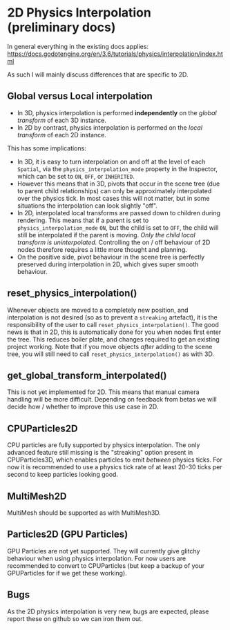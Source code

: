 # 2D Physics Interpolation (preliminary docs)

In general everything in the existing docs applies:
https://docs.godotengine.org/en/3.6/tutorials/physics/interpolation/index.html

As such I will mainly discuss differences that are specific to 2D.

## Global versus Local interpolation
* In 3D, physics interpolation is performed **independently** on the *global transform* of each 3D instance.
* In 2D by contrast, physics interpolation is performed on the *local transform* of each 2D instance.

This has some implications:
* In 3D, it is easy to turn interpolation on and off at the level of each `Spatial`, via the `physics_interpolation_mode` property in the Inspector, which can be set to `ON`, `OFF`, or `INHERITED`.
* However this means that in 3D, pivots that occur in the scene tree (due to parent child relationships) can only be approximately interpolated over the physics tick. In most cases this will not matter, but in some situations the interpolation can look slightly "off".
* In 2D, interpolated local transforms are passed down to children during rendering. This means that if a parent is set to `physics_interpolation_mode` `ON`, but the child is set to `OFF`, the child will still be interpolated if the parent is moving. _Only the child local transform is uninterpolated._
Controlling the on / off behaviour of 2D nodes therefore requires a little more thought and planning.
* On the positive side, pivot behaviour in the scene tree is perfectly preserved during interpolation in 2D, which gives super smooth behaviour.

## reset_physics_interpolation()
Whenever objects are moved to a completely new position, and interpolation is not desired (so as to prevent a `streaking` artefact), it is the responsibility of the user to call `reset_physics_interpolation()`.
The good news is that in 2D, this is automatically done for you when nodes first enter the tree. This reduces boiler plate, and changes required to get an existing project working. Note that if you move objects _after_ adding to the scene tree, you will still need to call `reset_physics_interpolation()` as with 3D.

## get_global_transform_interpolated()
This is not yet implemented for 2D. This means that manual camera handling will be more difficult. Depending on feedback from betas we will decide how / whether to improve this use case in 2D.

## CPUParticles2D
CPU particles are fully supported by physics interpolation. The only advanced feature still missing is the "streaking" option present in CPUParticles3D, which enables particles to emit _between_ physics ticks. For now it is recommended to use a physics tick rate of at least 20-30 ticks per second to keep particles looking good.

## MultiMesh2D
MultiMesh should be supported as with MultiMesh3D.

## Particles2D (GPU Particles)
GPU Particles are not yet supported. They will currently give glitchy behaviour when using physics interpolation.
For now users are recommended to convert to CPUParticles (but keep a backup of your GPUParticles for if we get these working).

## Bugs
As the 2D physics interpolation is very new, bugs are expected, please report these on github so we can iron them out.

